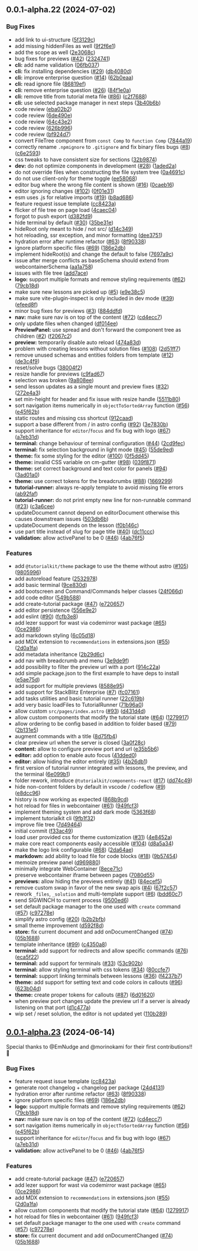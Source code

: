 ## 0.0.1-alpha.22 (2024-07-02)


### Bug Fixes

* add link to ui-structure ([5f3129c](https://github.com/AriPerkkio/tutorialkit/commit/5f3129c0e3880434bfac1d5f2aab5bb7b26352d6))
* add missing hiddenFiles as well ([9f2f6e1](https://github.com/AriPerkkio/tutorialkit/commit/9f2f6e13dbfde5e40b3701043119ab57cb3d423c))
* add the scope as well ([2e3068c](https://github.com/AriPerkkio/tutorialkit/commit/2e3068c033924ef09cf32cc57f4576f529269df4))
* bug fixes for previews ([#42](https://github.com/AriPerkkio/tutorialkit/issues/42)) ([2324741](https://github.com/AriPerkkio/tutorialkit/commit/2324741ce067dd8c7d89b4209fa55035488a4676))
* **cli:** add name validation ([06fb037](https://github.com/AriPerkkio/tutorialkit/commit/06fb03703376ba8b896ee4261898c714dae159ed))
* **cli:** fix installing dependencies ([#29](https://github.com/AriPerkkio/tutorialkit/issues/29)) ([db4080d](https://github.com/AriPerkkio/tutorialkit/commit/db4080d6536ea2c1f2203772ea5259c830fb314e))
* **cli:** improve enterprise question ([#14](https://github.com/AriPerkkio/tutorialkit/issues/14)) ([62b0eaa](https://github.com/AriPerkkio/tutorialkit/commit/62b0eaa107ad6e7cb7c9b09e29c7a5b208a93ec5))
* **cli:** read ignore file ([86819ef](https://github.com/AriPerkkio/tutorialkit/commit/86819efdc29c6e777e8f785d4a9beaf409bda28d))
* **cli:** remove enterprise question ([#26](https://github.com/AriPerkkio/tutorialkit/issues/26)) ([84f1e0a](https://github.com/AriPerkkio/tutorialkit/commit/84f1e0adb75d19af163168b825958fb357800bdf))
* **cli:** remove title from tutorial meta file ([#86](https://github.com/AriPerkkio/tutorialkit/issues/86)) ([c2f7688](https://github.com/AriPerkkio/tutorialkit/commit/c2f7688b27074c6261f025525437bccea9431fd3))
* **cli:** use selected package manager in next steps ([3b40b6b](https://github.com/AriPerkkio/tutorialkit/commit/3b40b6b0f8d0e0a910f85b54adfb1c746493ae3c))
* code review ([eba02b2](https://github.com/AriPerkkio/tutorialkit/commit/eba02b26cbea5e2c811af76950a37c96c4fec274))
* code review ([6de490e](https://github.com/AriPerkkio/tutorialkit/commit/6de490ea6ecf9e03766b935ab3e07a1ce5efb41f))
* code review ([64c43e2](https://github.com/AriPerkkio/tutorialkit/commit/64c43e23951dcc8fa18d56ebb00f1ad1efdfca50))
* code review ([626b996](https://github.com/AriPerkkio/tutorialkit/commit/626b996275f998c6d41d7b5905a8a58700899fe7))
* code review ([bf924d7](https://github.com/AriPerkkio/tutorialkit/commit/bf924d72407d6b31d16676a4be5c5df287d79f26))
* convert FileTree component from `const Comp` to `function Comp` ([7844a19](https://github.com/AriPerkkio/tutorialkit/commit/7844a1966e15d59ac8b7e6f862e9b2cb9bf18eae))
* correctly rename `.npmignore` to `.gitignore` and fix binary files bugs ([#8](https://github.com/AriPerkkio/tutorialkit/issues/8)) ([c6e2593](https://github.com/AriPerkkio/tutorialkit/commit/c6e2593e95d925d108710041cba12d9d5f0700de))
* css tweaks to have consistent size for sections ([32b9874](https://github.com/AriPerkkio/tutorialkit/commit/32b9874da7ee059720a09a7ccf9102ad162da46f))
* **dev:** do not optimize components in development ([#28](https://github.com/AriPerkkio/tutorialkit/issues/28)) ([1aded2a](https://github.com/AriPerkkio/tutorialkit/commit/1aded2aef21f6821de743260b7efe5d5b788cb5f))
* do not override files when constructing the file system tree ([0a4691c](https://github.com/AriPerkkio/tutorialkit/commit/0a4691c7ca98a6e9fb037852018334dbbe5796cf))
* do not use client-only for theme toggle ([ee58068](https://github.com/AriPerkkio/tutorialkit/commit/ee580684fdc744cf414386531fda5c44de9c32ff))
* editor bug where the wrong file content is shown ([#16](https://github.com/AriPerkkio/tutorialkit/issues/16)) ([0caeb16](https://github.com/AriPerkkio/tutorialkit/commit/0caeb163c59c02cdd8a17a554c51ba1a7abb948c))
* editor ignoring changes ([#102](https://github.com/AriPerkkio/tutorialkit/issues/102)) ([0f01e31](https://github.com/AriPerkkio/tutorialkit/commit/0f01e317d449761fb7da8291119e57bd1d934e79))
* esm uses .js for relative imports ([#19](https://github.com/AriPerkkio/tutorialkit/issues/19)) ([b8ad686](https://github.com/AriPerkkio/tutorialkit/commit/b8ad68646e5afe11c1f65d5a11f8b7304f0f3ac1))
* feature request issue template ([cc8423a](https://github.com/AriPerkkio/tutorialkit/commit/cc8423abe2c613f82d73179ca82f39e4ac0929c9))
* flicker of file tree on page load ([4caec04](https://github.com/AriPerkkio/tutorialkit/commit/4caec04a5d9b6c6aabcf6baca841a7476bb93978))
* forgot to push export ([d382fd9](https://github.com/AriPerkkio/tutorialkit/commit/d382fd961d5c1b8c3ccb37b8f317e94daaf4dc3e))
* hide terminal by default ([#30](https://github.com/AriPerkkio/tutorialkit/issues/30)) ([35be31e](https://github.com/AriPerkkio/tutorialkit/commit/35be31e3dad0ab83771ce6425cf732b5c77588a7))
* hideRoot only meant to hide / not src/ ([d14c349](https://github.com/AriPerkkio/tutorialkit/commit/d14c3499eae8235cafb50b5c47fd7c75bd908754))
* hot reloading, ssr exception, and minor formatting ([dee3751](https://github.com/AriPerkkio/tutorialkit/commit/dee3751381701bea309a3905592f824b75701ae8))
* hydration error after runtime refactor ([#63](https://github.com/AriPerkkio/tutorialkit/issues/63)) ([8f90338](https://github.com/AriPerkkio/tutorialkit/commit/8f9033816cd122be49ade2b85e0040469ed9fb1c))
* ignore platform specific files ([#69](https://github.com/AriPerkkio/tutorialkit/issues/69)) ([186e2db](https://github.com/AriPerkkio/tutorialkit/commit/186e2dba86b529fcc5816861e689edf128f520e2))
* implement hideRoot(s) and change the default to false ([7697a9c](https://github.com/AriPerkkio/tutorialkit/commit/7697a9c9ecfa67875378c4683c8c489d750ad229))
* issue after merge conflicts as baseSchema should extend from webcontainerSchema ([aa1a758](https://github.com/AriPerkkio/tutorialkit/commit/aa1a7589b65609368f54e7b5581b7899220dad21))
* issues with file tree ([add7ace](https://github.com/AriPerkkio/tutorialkit/commit/add7ace175270e208704b8db475bf3209a891343))
* **logo:** support multiple formats and remove styling requirements ([#62](https://github.com/AriPerkkio/tutorialkit/issues/62)) ([79cb18d](https://github.com/AriPerkkio/tutorialkit/commit/79cb18dca4e6b80a1f12ec96e1e627678f7b377d))
* make sure new lessons are picked up ([#5](https://github.com/AriPerkkio/tutorialkit/issues/5)) ([e9e38c5](https://github.com/AriPerkkio/tutorialkit/commit/e9e38c539c18de776fdba4f298f6a6da2eb6f10c))
* make sure vite-plugin-inspect is only included in dev mode ([#39](https://github.com/AriPerkkio/tutorialkit/issues/39)) ([efeed8f](https://github.com/AriPerkkio/tutorialkit/commit/efeed8ff1c603228b58e9b583fe5304c4480a509))
* minor bug fixes for previews ([#3](https://github.com/AriPerkkio/tutorialkit/issues/3)) ([884ddfd](https://github.com/AriPerkkio/tutorialkit/commit/884ddfd94bbcbc15645552320ed7f957d4b5c655))
* **nav:** make sure nav is on top of the content ([#72](https://github.com/AriPerkkio/tutorialkit/issues/72)) ([cd4ecc7](https://github.com/AriPerkkio/tutorialkit/commit/cd4ecc756dde3d2d74326154c7ba700c967f8b97))
* only update files when changed ([df014ee](https://github.com/AriPerkkio/tutorialkit/commit/df014eee2be0934f0ce4301e706438df4039abd8))
* **PreviewPanel:** use spread and don't forward the component tree as children ([#2](https://github.com/AriPerkkio/tutorialkit/issues/2)) ([f2067c2](https://github.com/AriPerkkio/tutorialkit/commit/f2067c2d6cdb1220423abd9ce7726150813621e6))
* **preview:** temporarily disable auto reload ([474a83d](https://github.com/AriPerkkio/tutorialkit/commit/474a83d08bda5a887df1b0a51466a7a62d403898))
* problem with creating lessons without solution files ([#108](https://github.com/AriPerkkio/tutorialkit/issues/108)) ([2d51ff7](https://github.com/AriPerkkio/tutorialkit/commit/2d51ff713688e34cf3e6140ff4ac4df2a574f6a4))
* remove unused schemas and entities folders from template ([#12](https://github.com/AriPerkkio/tutorialkit/issues/12)) ([de3c4f9](https://github.com/AriPerkkio/tutorialkit/commit/de3c4f97ecfa9d6228e65d5eaade1a42f44d1e10))
* reset/solve bugs ([38004f2](https://github.com/AriPerkkio/tutorialkit/commit/38004f26121280106469af88f2a9b96b8eb7212d))
* resize handle for previews ([c9fad67](https://github.com/AriPerkkio/tutorialkit/commit/c9fad678d80976d60f4afaf49568f8ef82eb5448))
* selection was broken ([9a808ee](https://github.com/AriPerkkio/tutorialkit/commit/9a808ee60fd7351686febc6a56237a011bd27835))
* send lesson updates as a single mount and preview fixes ([#32](https://github.com/AriPerkkio/tutorialkit/issues/32)) ([272e4a3](https://github.com/AriPerkkio/tutorialkit/commit/272e4a3171735334347dd8144913fd952c3e9ff5))
* set min-height for header and fix issue with resize handle ([5511b80](https://github.com/AriPerkkio/tutorialkit/commit/5511b80860a87d803d4e58fbf5689ddc94ad506b))
* sort navigation items numerically in `objectToSortedArray` function ([#56](https://github.com/AriPerkkio/tutorialkit/issues/56)) ([e45f62b](https://github.com/AriPerkkio/tutorialkit/commit/e45f62b68952228dd1facd55c2db5bd9f5247e42))
* static routes and missing css shortcut ([912caad](https://github.com/AriPerkkio/tutorialkit/commit/912caada100dd46b4fa16b5ffe7edfbf4d73866b))
* support a base different from / in astro config ([#92](https://github.com/AriPerkkio/tutorialkit/issues/92)) ([3e7830b](https://github.com/AriPerkkio/tutorialkit/commit/3e7830be7ed1fda9598c569eaad9878aa9d10156))
* support inheritance for `editor`/`focus` and fix bug with logo ([#67](https://github.com/AriPerkkio/tutorialkit/issues/67)) ([a7eb31d](https://github.com/AriPerkkio/tutorialkit/commit/a7eb31dcaa039292870a78fae979efd6c0ece134))
* **terminal:** change behaviour of terminal configuration ([#44](https://github.com/AriPerkkio/tutorialkit/issues/44)) ([2cd9fec](https://github.com/AriPerkkio/tutorialkit/commit/2cd9fecacae10f473f9c000375861e2f59539d41))
* **terminal:** fix selection background in light mode ([#45](https://github.com/AriPerkkio/tutorialkit/issues/45)) ([55de9ed](https://github.com/AriPerkkio/tutorialkit/commit/55de9ed94616caa489750839f2ec65505089d766))
* **theme:** fix some styling for the editor ([#100](https://github.com/AriPerkkio/tutorialkit/issues/100)) ([0f5dd45](https://github.com/AriPerkkio/tutorialkit/commit/0f5dd4540cf65535ce3b834846f7dd2029551987))
* **theme:** invalid CSS variable on cm-gutter ([#98](https://github.com/AriPerkkio/tutorialkit/issues/98)) ([039f871](https://github.com/AriPerkkio/tutorialkit/commit/039f8714df8401a81472d134786029212c7d0d44))
* **theme:** set correct background and text color for panels ([#94](https://github.com/AriPerkkio/tutorialkit/issues/94)) ([3ad01a0](https://github.com/AriPerkkio/tutorialkit/commit/3ad01a0cc1055c1f1ffd7b220785f4be1d8d0669))
* **theme:** use correct tokens for the breadcrumbs ([#88](https://github.com/AriPerkkio/tutorialkit/issues/88)) ([1669299](https://github.com/AriPerkkio/tutorialkit/commit/1669299c988b8680dda4360e8f02d64c601ad48d))
* **tutorial-runner:** always re-apply template to avoid missing file errors ([ab92faf](https://github.com/AriPerkkio/tutorialkit/commit/ab92faf68e436691acf6bdbd53d8e8ebee709461))
* **tutorial-runner:** do not print empty new line for non-runnable command ([#23](https://github.com/AriPerkkio/tutorialkit/issues/23)) ([c3a6cee](https://github.com/AriPerkkio/tutorialkit/commit/c3a6cee15cff928eb91798a401b284931e6f6671))
* updateDocument cannot depend on editorDocument otherwise this causes downstream issues ([503db6b](https://github.com/AriPerkkio/tutorialkit/commit/503db6b6d36553c0bbf0c374dbaa24a4343defe5))
* updateDocument depends on the lesson ([f0b146c](https://github.com/AriPerkkio/tutorialkit/commit/f0b146c2c98fbf977a3582415016b6943354ee3d))
* use part title instead of slug for page title ([#40](https://github.com/AriPerkkio/tutorialkit/issues/40)) ([dc11ccc](https://github.com/AriPerkkio/tutorialkit/commit/dc11cccde48af65715bac9ab23be0ff3ead3649c))
* **validation:** allow activePanel to be 0 ([#46](https://github.com/AriPerkkio/tutorialkit/issues/46)) ([4ab76f5](https://github.com/AriPerkkio/tutorialkit/commit/4ab76f54e94dd7d47400ae558257f23763919ea9))


### Features

* add `@tutorialkit/theme` package to use the theme without astro ([#105](https://github.com/AriPerkkio/tutorialkit/issues/105)) ([9805996](https://github.com/AriPerkkio/tutorialkit/commit/9805996a4211a1c8a3e1bfbbd958a27f1957d4d7))
* add autoreload feature ([2532978](https://github.com/AriPerkkio/tutorialkit/commit/2532978156b6b8f929f408698ea3fd6f8a82efba))
* add basic terminal ([9ce830d](https://github.com/AriPerkkio/tutorialkit/commit/9ce830d521900fc211496b579e9b6accc7f180c2))
* add bootscreen and Command/Commands helper classes ([24f066d](https://github.com/AriPerkkio/tutorialkit/commit/24f066d2a2e14fbbde644fc94f6625e8b1d25b39))
* add code editor ([549b588](https://github.com/AriPerkkio/tutorialkit/commit/549b588095d7a41fb89258a85b3dc9812f4ddbae))
* add create-tutorial package ([#47](https://github.com/AriPerkkio/tutorialkit/issues/47)) ([e720657](https://github.com/AriPerkkio/tutorialkit/commit/e7206578ac29212cab211f988ea2c8f7dcbe00d1))
* add editor persistence ([556e9e2](https://github.com/AriPerkkio/tutorialkit/commit/556e9e2422ee29118ad9dc654d22d9c6be35efac))
* add eslint ([#90](https://github.com/AriPerkkio/tutorialkit/issues/90)) ([fcfb3e8](https://github.com/AriPerkkio/tutorialkit/commit/fcfb3e8109b5be1ef59ac2bfd8efd4db8e635e34))
* add lezer support for wast via codemirror wast package ([#65](https://github.com/AriPerkkio/tutorialkit/issues/65)) ([0ce2986](https://github.com/AriPerkkio/tutorialkit/commit/0ce2986077a5c8384a7f118bab9d8820ff707c72))
* add markdown styling ([6c05d18](https://github.com/AriPerkkio/tutorialkit/commit/6c05d18ed9dcdcdf27c3c47e2efc90aab8cc5aa4))
* add MDX extension to `recommendations` in extensions.json ([#55](https://github.com/AriPerkkio/tutorialkit/issues/55)) ([2d0a1fa](https://github.com/AriPerkkio/tutorialkit/commit/2d0a1fafab4d65236e196fe101e26535a24b3105))
* add metadata inheritance ([2b29d6c](https://github.com/AriPerkkio/tutorialkit/commit/2b29d6cc126ec58d7833245e9b4fe91856a7f5e0))
* add nav with breadcrumb and menu ([3e9de9f](https://github.com/AriPerkkio/tutorialkit/commit/3e9de9f7b83ec4a3212537a2c19811fc520b2fbb))
* add possibility to filter the preview url with a port ([914c22a](https://github.com/AriPerkkio/tutorialkit/commit/914c22a970c36e877356424759d97a4540c51941))
* add simple package.json to the first example to have deps to install ([e5ae75d](https://github.com/AriPerkkio/tutorialkit/commit/e5ae75d60a0f8cca081b2fe0b4a075bc3997fbba))
* add support for multiple previews ([8588e95](https://github.com/AriPerkkio/tutorialkit/commit/8588e95e5f534cd0d438a2ba9ddf89b4d84a7f89))
* add support for StackBlitz Enterprise ([#7](https://github.com/AriPerkkio/tutorialkit/issues/7)) ([fc07161](https://github.com/AriPerkkio/tutorialkit/commit/fc071619994d5e1a54c1f825c471a2bf33a8513d))
* add tasks utilities and basic tutorial runner ([22c619b](https://github.com/AriPerkkio/tutorialkit/commit/22c619b853cd49f6b7a2a75f2d8a0cee82a3334e))
* add very basic loadFiles to TutorialRunner ([71b96a0](https://github.com/AriPerkkio/tutorialkit/commit/71b96a0687fd7d6f140cf1966fe2f4f1ed362e3c))
* allow custom `src/pages/index.astro` ([#93](https://github.com/AriPerkkio/tutorialkit/issues/93)) ([d431d4d](https://github.com/AriPerkkio/tutorialkit/commit/d431d4d4908f28184cd7d2f75faffe2c77a3ef4c))
* allow custom components that modify the tutorial state ([#64](https://github.com/AriPerkkio/tutorialkit/issues/64)) ([1279917](https://github.com/AriPerkkio/tutorialkit/commit/1279917be042580033f23605e92f903ecd186e19))
* allow ordering to be config based in addition to folder based ([#79](https://github.com/AriPerkkio/tutorialkit/issues/79)) ([2b131e5](https://github.com/AriPerkkio/tutorialkit/commit/2b131e597b94671678c2f2e4625e194eb382dab0))
* augment commands with a title ([8d75fb4](https://github.com/AriPerkkio/tutorialkit/commit/8d75fb4c711cf70c79ec65b35acda30747bc3a72))
* clear preview url when the server is closed ([3a0f28c](https://github.com/AriPerkkio/tutorialkit/commit/3a0f28c5ed7e70039901e14c7a2dff7ceb3f2f3b))
* **content:** allow to configure preview port and url ([e35b5b6](https://github.com/AriPerkkio/tutorialkit/commit/e35b5b694a66bb8d97a8e65ef00854ffd903f7b9))
* **editor:** add option to enable auto focus ([41dded0](https://github.com/AriPerkkio/tutorialkit/commit/41dded0f9dc827afbb40b488b401e809c71ca6f0))
* **editor:** allow hiding the editor entirely ([#35](https://github.com/AriPerkkio/tutorialkit/issues/35)) ([4b26db1](https://github.com/AriPerkkio/tutorialkit/commit/4b26db1b9cf90a28650e31da4ef0004e44bb9c83))
* first version of tutorial runner integrated with lessons, the preview, and the terminal ([6e099b1](https://github.com/AriPerkkio/tutorialkit/commit/6e099b1268de5bfb62f9ace232c6fb8c3d748c62))
* folder rework, introduce `@tutorialkit/components-react` ([#17](https://github.com/AriPerkkio/tutorialkit/issues/17)) ([dd74c49](https://github.com/AriPerkkio/tutorialkit/commit/dd74c49ec4f021ac53fd320cf5023275fbf12311))
* hide non-content folders by default in vscode / codeflow ([#9](https://github.com/AriPerkkio/tutorialkit/issues/9)) ([e8dcc96](https://github.com/AriPerkkio/tutorialkit/commit/e8dcc96d39774dfbf36a3d48117b974cd5d5eaff))
* history is now working as expected ([868b9cd](https://github.com/AriPerkkio/tutorialkit/commit/868b9cd2524551815409a98cad9db88bd5f815fb))
* hot reload for files in webcontainer ([#61](https://github.com/AriPerkkio/tutorialkit/issues/61)) ([949fcf3](https://github.com/AriPerkkio/tutorialkit/commit/949fcf3438e3bf17902d753089372fbc03911136))
* implement theming system and add dark mode ([5363f68](https://github.com/AriPerkkio/tutorialkit/commit/5363f68c9915674aae5c4ab5ca344f65dc660639))
* implement tutorialkit cli ([9fb1f32](https://github.com/AriPerkkio/tutorialkit/commit/9fb1f32704e66f8b14ff6dc52aa4f43b7ff7b82b))
* improve file tree ([7d49464](https://github.com/AriPerkkio/tutorialkit/commit/7d4946419b44ef16e9a60bbff1ea82a65244eb4b))
* initial commit ([f33ac49](https://github.com/AriPerkkio/tutorialkit/commit/f33ac490e711437e0a76c8fb6652f214f60c88f0))
* load user provided css for theme customization ([#31](https://github.com/AriPerkkio/tutorialkit/issues/31)) ([4e8452a](https://github.com/AriPerkkio/tutorialkit/commit/4e8452a3b3142bc9f4cbd56261bc6cdb8573a8e1))
* make core react components easily accessible ([#104](https://github.com/AriPerkkio/tutorialkit/issues/104)) ([d8a5a34](https://github.com/AriPerkkio/tutorialkit/commit/d8a5a341df6c2d23d1d59ede61b4d3ef689af081))
* make the logo link configurable ([#68](https://github.com/AriPerkkio/tutorialkit/issues/68)) ([2da64ae](https://github.com/AriPerkkio/tutorialkit/commit/2da64ae811cbb12aeab8fd1fb36bed4845542aa4))
* **markdown:** add ability to load file for code blocks ([#18](https://github.com/AriPerkkio/tutorialkit/issues/18)) ([9b57454](https://github.com/AriPerkkio/tutorialkit/commit/9b57454eb46dee76949f67c5c31edf1103f7110c))
* memoize preview panel ([d969880](https://github.com/AriPerkkio/tutorialkit/commit/d9698806b6007dd964267bb03eb949efdc53b81e))
* minimally integrate WebContainer ([8ece71c](https://github.com/AriPerkkio/tutorialkit/commit/8ece71c9321fe9bcd184969497210aa3b91a11d4))
* preserve webcontainer iframe between pages ([7080d55](https://github.com/AriPerkkio/tutorialkit/commit/7080d553c77a52ee0542352ccb6973a20b00c886))
* **previews:** allow hiding the previews entirely ([#41](https://github.com/AriPerkkio/tutorialkit/issues/41)) ([84ecef5](https://github.com/AriPerkkio/tutorialkit/commit/84ecef5aecacba37873977fbb19ef64d65d10c14))
* remove custom swap in favor of the new swap apis ([#4](https://github.com/AriPerkkio/tutorialkit/issues/4)) ([67f2c57](https://github.com/AriPerkkio/tutorialkit/commit/67f2c571efa81ecfb52fc1efe1ac2592eccc4f01))
* rework `_files`, `_solution` and multi-template support ([#6](https://github.com/AriPerkkio/tutorialkit/issues/6)) ([bdd60c7](https://github.com/AriPerkkio/tutorialkit/commit/bdd60c7a31983854a30442cec22deabf8f0ea4f8))
* send SIGWINCH to current process ([9500ed6](https://github.com/AriPerkkio/tutorialkit/commit/9500ed63354c4ce5d067e996122d6e69d97e86da))
* set default package manager to the one used with `create` command ([#57](https://github.com/AriPerkkio/tutorialkit/issues/57)) ([c97278e](https://github.com/AriPerkkio/tutorialkit/commit/c97278e94292a2f4cfd76a75cb31e540b5c0d230))
* simplify astro config ([#20](https://github.com/AriPerkkio/tutorialkit/issues/20)) ([b2b2bfb](https://github.com/AriPerkkio/tutorialkit/commit/b2b2bfbfd224657d114a537a96064d55bd069b91))
* small theme improvement ([d592f8d](https://github.com/AriPerkkio/tutorialkit/commit/d592f8dc415249fc32a8881bf064b36172f5df6a))
* **store:** fix current document and add onDocumentChanged ([#74](https://github.com/AriPerkkio/tutorialkit/issues/74)) ([05b1688](https://github.com/AriPerkkio/tutorialkit/commit/05b1688718ab6e8d7d55c09e892c7f1faef9116e))
* template inheritance ([#99](https://github.com/AriPerkkio/tutorialkit/issues/99)) ([c4350a8](https://github.com/AriPerkkio/tutorialkit/commit/c4350a8032d0d24ac9250be8b81869ddae88a538))
* **terminal:** add support for redirects and allow specific commands ([#76](https://github.com/AriPerkkio/tutorialkit/issues/76)) ([eca5f22](https://github.com/AriPerkkio/tutorialkit/commit/eca5f22e3120c4d59349f416322b990d37cb0c15))
* **terminal:** add support for terminals ([#33](https://github.com/AriPerkkio/tutorialkit/issues/33)) ([53c902b](https://github.com/AriPerkkio/tutorialkit/commit/53c902bcdc30f3c39f9b2a737e6da1dabd09dabf))
* **terminal:** allow styling terminal with css tokens ([#34](https://github.com/AriPerkkio/tutorialkit/issues/34)) ([80ccfe7](https://github.com/AriPerkkio/tutorialkit/commit/80ccfe75eff511583de8d1155652714a65edc1ed))
* **terminal:** support linking terminals between lessons ([#36](https://github.com/AriPerkkio/tutorialkit/issues/36)) ([f4237b7](https://github.com/AriPerkkio/tutorialkit/commit/f4237b7401cb7709e4546f11465420bf5aff8f2d))
* **theme:** add support for setting text and code colors in callouts ([#96](https://github.com/AriPerkkio/tutorialkit/issues/96)) ([623b04d](https://github.com/AriPerkkio/tutorialkit/commit/623b04da18e5545a6d29b03a60571b1fb5bc2db1))
* **theme:** create proper tokens for callouts ([#87](https://github.com/AriPerkkio/tutorialkit/issues/87)) ([6d01620](https://github.com/AriPerkkio/tutorialkit/commit/6d01620f65c2386d98864246f8fe87e53c76c78f))
* when preview port changes update the preview url if a server is already listening on that port ([d1c477a](https://github.com/AriPerkkio/tutorialkit/commit/d1c477ada708012190b70d8911bc040a0995bdbe))
* wip set / reset solution, the editor is not updated yet ([110b289](https://github.com/AriPerkkio/tutorialkit/commit/110b28987fac8a551ee309ac43587a09c4061b3c))



## [0.0.1-alpha.23](https://github.com/stackblitz/tutorialkit/compare/0.0.1-alpha.22...0.0.1-alpha.23) (2024-06-14)

Special thanks to @EmNudge and @morinokami for their first contributions!! 🥳

### Bug Fixes

* feature request issue template ([cc8423a](https://github.com/stackblitz/tutorialkit/commit/cc8423abe2c613f82d73179ca82f39e4ac0929c9))
* generate root changelog + changelog per package ([24d4131](https://github.com/stackblitz/tutorialkit/commit/24d4131ff5ffca9fde614cb3dd7682d6eca60433))
* hydration error after runtime refactor ([#63](https://github.com/stackblitz/tutorialkit/issues/63)) ([8f90338](https://github.com/stackblitz/tutorialkit/commit/8f9033816cd122be49ade2b85e0040469ed9fb1c))
* ignore platform specific files ([#69](https://github.com/stackblitz/tutorialkit/issues/69)) ([186e2db](https://github.com/stackblitz/tutorialkit/commit/186e2dba86b529fcc5816861e689edf128f520e2))
* **logo:** support multiple formats and remove styling requirements ([#62](https://github.com/stackblitz/tutorialkit/issues/62)) ([79cb18d](https://github.com/stackblitz/tutorialkit/commit/79cb18dca4e6b80a1f12ec96e1e627678f7b377d))
* **nav:** make sure nav is on top of the content ([#72](https://github.com/stackblitz/tutorialkit/issues/72)) ([cd4ecc7](https://github.com/stackblitz/tutorialkit/commit/cd4ecc756dde3d2d74326154c7ba700c967f8b97))
* sort navigation items numerically in `objectToSortedArray` function ([#56](https://github.com/stackblitz/tutorialkit/issues/56)) ([e45f62b](https://github.com/stackblitz/tutorialkit/commit/e45f62b68952228dd1facd55c2db5bd9f5247e42))
* support inheritance for `editor`/`focus` and fix bug with logo ([#67](https://github.com/stackblitz/tutorialkit/issues/67)) ([a7eb31d](https://github.com/stackblitz/tutorialkit/commit/a7eb31dcaa039292870a78fae979efd6c0ece134))
* **validation:** allow activePanel to be 0 ([#46](https://github.com/stackblitz/tutorialkit/issues/46)) ([4ab76f5](https://github.com/stackblitz/tutorialkit/commit/4ab76f54e94dd7d47400ae558257f23763919ea9))


### Features

* add create-tutorial package ([#47](https://github.com/stackblitz/tutorialkit/issues/47)) ([e720657](https://github.com/stackblitz/tutorialkit/commit/e7206578ac29212cab211f988ea2c8f7dcbe00d1))
* add lezer support for wast via codemirror wast package ([#65](https://github.com/stackblitz/tutorialkit/issues/65)) ([0ce2986](https://github.com/stackblitz/tutorialkit/commit/0ce2986077a5c8384a7f118bab9d8820ff707c72))
* add MDX extension to `recommendations` in extensions.json ([#55](https://github.com/stackblitz/tutorialkit/issues/55)) ([2d0a1fa](https://github.com/stackblitz/tutorialkit/commit/2d0a1fafab4d65236e196fe101e26535a24b3105))
* allow custom components that modify the tutorial state ([#64](https://github.com/stackblitz/tutorialkit/issues/64)) ([1279917](https://github.com/stackblitz/tutorialkit/commit/1279917be042580033f23605e92f903ecd186e19))
* hot reload for files in webcontainer ([#61](https://github.com/stackblitz/tutorialkit/issues/61)) ([949fcf3](https://github.com/stackblitz/tutorialkit/commit/949fcf3438e3bf17902d753089372fbc03911136))
* set default package manager to the one used with `create` command ([#57](https://github.com/stackblitz/tutorialkit/issues/57)) ([c97278e](https://github.com/stackblitz/tutorialkit/commit/c97278e94292a2f4cfd76a75cb31e540b5c0d230))
* **store:** fix current document and add onDocumentChanged ([#74](https://github.com/stackblitz/tutorialkit/issues/74)) ([05b1688](https://github.com/stackblitz/tutorialkit/commit/05b1688718ab6e8d7d55c09e892c7f1faef9116e))



